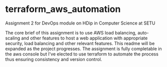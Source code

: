 # terraform_aws_automation
Assignment 2 for DevOps module on HDip in Computer Science at SETU

The core brief of this assignment is to use AWS load balancing, auto-scaling and other features to host a web application with appropriate security, load balancing and other relevant features.
This readme will be expanded as the project progresses. The assignment is fully completable in the aws console but I've elected to use terraform to automate the process thus ensuring consistency and version control.
